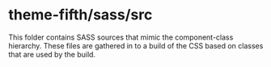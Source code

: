 # theme-fifth/sass/src

This folder contains SASS sources that mimic the component-class hierarchy. These files
are gathered in to a build of the CSS based on classes that are used by the build.
